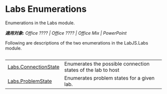 
# Labs Enumerations
Enumerations in the Labs module.

 _**適用対象:** Office ???? | Office ???? | Office Mix | PowerPoint_

Following are descriptions of the two enumerations in the LabJS.Labs module.

## 


|||
|:-----|:-----|
|[Labs.ConnectionState](../../reference/office-mix/labs.connectionstate.md)|Enumerates the possible connection states of the lab to host|
|[Labs.ProblemState](../../reference/office-mix/labs.problemstate.md)|Enumerates problem states for a given lab.|
